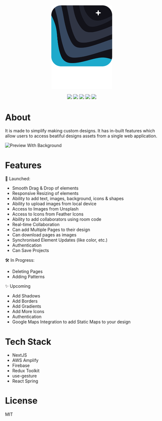 <p align="center">
    <img width="200px" src="https://github.com/Keshraf/sigma/blob/main/public/images/Sigma%20Logo%20Full.png?raw=true">
    <p align="center">
        <img src="https://img.shields.io/badge/version-0.0.1--alpha-c6b5ff">
        <img src="https://img.shields.io/tokei/lines/github/Keshraf/sigma?color=ffb5f5">
        <img src="https://img.shields.io/github/license/Keshraf/sigma?color=75ff73">
        <img src="https://img.shields.io/github/languages/top/Keshraf/sigma?color=f7df1e">
        <img src="https://img.shields.io/github/languages/code-size/Keshraf/sigma?color=%235e6cff&label=size">
    </p>
</p>

# About

It is made to simplify making custom designs. It has in-built features which allow users to access beatiful designs assets from a single web application.

![Preview With Background](https://user-images.githubusercontent.com/82109991/190912912-3bf83265-741c-4e7c-a3e1-5273a3f013c6.png)

# Features

🚀 Launched: 

- Smooth Drag & Drop of elements
- Responsive Resizing of elements
- Ability to add text, images, background, icons & shapes
- Ability to upload images from local device
- Access to Images from Unsplash
- Access to Icons from Feather Icons
- Ability to add collaborators using room code
- Real-time Collaboration
- Can add Multiple Pages to their design
- Can download pages as images
- Synchronised Element Updates (like color, etc.)
- Authentication
- Can Save Projects

🛠 In Progress:

- Deleting Pages
- Adding Patterns

✨ Upcoming

- Add Shadows
- Add Borders
- Add Gradients
- Add More Icons
- Authentication
- Google Maps Integration to add Static Maps to your design

# Tech Stack

- NextJS
- AWS Amplify
- Firebase
- Redux Toolkit
- use-gesture
- React Spring

# License

MIT
